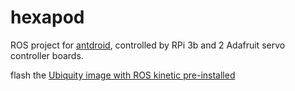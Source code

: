# hexapod
ROS project for [antdroid](https://antdroid.grigri.cloud/), controlled by RPi 3b and 2 Adafruit servo controller boards.

flash the [Ubiquity image with ROS kinetic pre-installed](https://downloads.ubiquityrobotics.com/pi.html)
